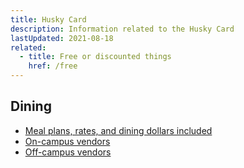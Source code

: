 ```yaml
---
title: Husky Card
description: Information related to the Husky Card
lastUpdated: 2021-08-18
related:
  - title: Free or discounted things
    href: /free
---
```


## Dining

- [Meal plans, rates, and dining dollars included](https://www.northeastern.edu/huskycard/meal-plans/traditional-meal-plan/)
- [On-campus vendors](https://www.northeastern.edu/huskycard/vendors/on-campus-vendors/)
- [Off-campus vendors](https://www.northeastern.edu/huskycard/vendors/off-campus-vendors/)
